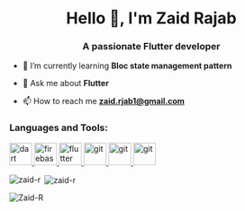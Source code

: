 <h1 align="center">Hello 👋, I'm Zaid Rajab</h1>
<h3 align="center">A passionate Flutter developer</h3>


- 🌱 I’m currently learning **Bloc state management pattern**

- 💬 Ask me about **Flutter**

- 📫 How to reach me **zaid.rjab1@gmail.com**


<h3 align="left">Languages and Tools:</h3>
<p align="left" style="text-decoration:none"> <a href="https://dart.dev" target="_blank" rel="noreferrer"> <img src="https://www.vectorlogo.zone/logos/dartlang/dartlang-icon.svg" alt="dart" width="40" height="40"/> </a> <a href="https://firebase.google.com/" target="_blank" rel="noreferrer"> <img src="https://www.vectorlogo.zone/logos/firebase/firebase-icon.svg" alt="firebase" width="40" height="40"/> </a> <a href="https://flutter.dev" target="_blank" rel="noreferrer"> <img src="https://www.vectorlogo.zone/logos/flutterio/flutterio-icon.svg" alt="flutter" width="40" height="40"/> </a> <a href="https://git-scm.com/" target="_blank" rel="noreferrer"> <img src="https://www.vectorlogo.zone/logos/git-scm/git-scm-icon.svg" alt="git" width="40" height="40"/> </a> <a href="https://git-scm.com/" target="_blank" rel="noreferrer"> <img src="https://www.vectorlogo.zone/logos/visualstudio_code/visualstudio_code-icon.svg" alt="git" width="40" height="40"/> </a>
<a href="https://git-scm.com/" target="_blank" rel="noreferrer"> <img src="https://www.vectorlogo.zone/logos/javascript/javascript-horizontal.svg" alt="git" width="40" height="40"/> </a>
</p>

<p><img align="left" src="https://github-readme-stats.vercel.app/api/top-langs?username=zaid-r&show_icons=true&locale=en&layout=compact" alt="zaid-r" /></p>

<p>&nbsp;<img align="center" src="https://github-readme-stats.vercel.app/api?username=zaid-r&show_icons=true&locale=en" alt="zaid-r" /></p>

<p><img align="center" src="https://github-readme-streak-stats.herokuapp.com/?user=zaid-r&" alt="Zaid-R" /></p>
